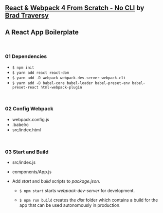 ## [React & Webpack 4 From Scratch - No CLI](https://www.youtube.com/watch?v=deyxI-6C2u4) by [Brad Traversy](https://www.traversymedia.com)
## A React App Boilerplate

&nbsp;
### 01 Dependencies

* `$ npm init`
* `$ yarn add react react-dom`
* `$ yarn add -D webpack webpack-dev-server webpack-cli`
* `$ yarn add -D babel-core babel-loader babel-preset-env babel-preset-react html-webpack-plugin`


&nbsp;
### 02 Config Webpack

* webpack.config.js
* .babelrc
* src/index.html


&nbsp;
### 03 Start and Build

* src/index.js
* components/App.js
* Add *start* and *build* scripts to *package.json*.

    *  `$ npm start` starts *webpack-dev-server* for development.

    *  `$ npm run build` creates the *dist* folder which contains a build for the app that can be used autonomously in production. 

